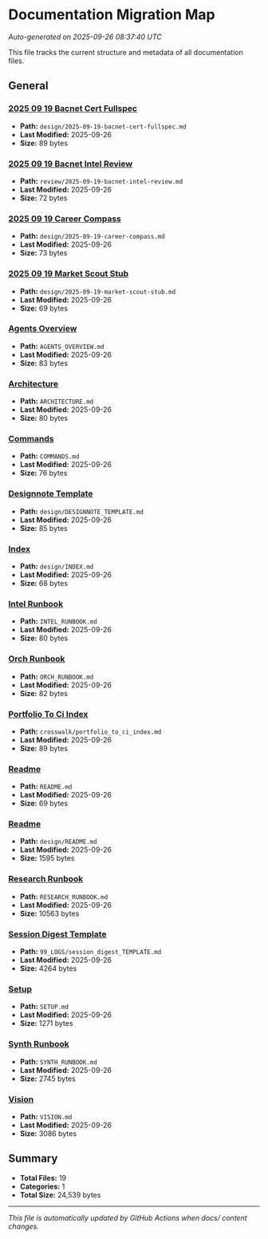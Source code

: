 # Documentation Migration Map

*Auto-generated on 2025-09-26 08:37:40 UTC*

This file tracks the current structure and metadata of all documentation files.

## General

### [2025 09 19 Bacnet Cert Fullspec](docs/design/2025-09-19-bacnet-cert-fullspec.md)

- **Path:** `design/2025-09-19-bacnet-cert-fullspec.md`
- **Last Modified:** 2025-09-26
- **Size:** 89 bytes

### [2025 09 19 Bacnet Intel Review](docs/review/2025-09-19-bacnet-intel-review.md)

- **Path:** `review/2025-09-19-bacnet-intel-review.md`
- **Last Modified:** 2025-09-26
- **Size:** 72 bytes

### [2025 09 19 Career Compass](docs/design/2025-09-19-career-compass.md)

- **Path:** `design/2025-09-19-career-compass.md`
- **Last Modified:** 2025-09-26
- **Size:** 73 bytes

### [2025 09 19 Market Scout Stub](docs/design/2025-09-19-market-scout-stub.md)

- **Path:** `design/2025-09-19-market-scout-stub.md`
- **Last Modified:** 2025-09-26
- **Size:** 69 bytes

### [Agents Overview](docs/AGENTS_OVERVIEW.md)

- **Path:** `AGENTS_OVERVIEW.md`
- **Last Modified:** 2025-09-26
- **Size:** 83 bytes

### [Architecture](docs/ARCHITECTURE.md)

- **Path:** `ARCHITECTURE.md`
- **Last Modified:** 2025-09-26
- **Size:** 80 bytes

### [Commands](docs/COMMANDS.md)

- **Path:** `COMMANDS.md`
- **Last Modified:** 2025-09-26
- **Size:** 76 bytes

### [Designnote Template](docs/design/DESIGNNOTE_TEMPLATE.md)

- **Path:** `design/DESIGNNOTE_TEMPLATE.md`
- **Last Modified:** 2025-09-26
- **Size:** 85 bytes

### [Index](docs/design/INDEX.md)

- **Path:** `design/INDEX.md`
- **Last Modified:** 2025-09-26
- **Size:** 68 bytes

### [Intel Runbook](docs/INTEL_RUNBOOK.md)

- **Path:** `INTEL_RUNBOOK.md`
- **Last Modified:** 2025-09-26
- **Size:** 80 bytes

### [Orch Runbook](docs/ORCH_RUNBOOK.md)

- **Path:** `ORCH_RUNBOOK.md`
- **Last Modified:** 2025-09-26
- **Size:** 82 bytes

### [Portfolio To Ci Index](docs/crosswalk/portfolio_to_ci_index.md)

- **Path:** `crosswalk/portfolio_to_ci_index.md`
- **Last Modified:** 2025-09-26
- **Size:** 89 bytes

### [Readme](docs/README.md)

- **Path:** `README.md`
- **Last Modified:** 2025-09-26
- **Size:** 69 bytes

### [Readme](docs/design/README.md)

- **Path:** `design/README.md`
- **Last Modified:** 2025-09-26
- **Size:** 1595 bytes

### [Research Runbook](docs/RESEARCH_RUNBOOK.md)

- **Path:** `RESEARCH_RUNBOOK.md`
- **Last Modified:** 2025-09-26
- **Size:** 10563 bytes

### [Session Digest Template](docs/99_LOGS/session_digest_TEMPLATE.md)

- **Path:** `99_LOGS/session_digest_TEMPLATE.md`
- **Last Modified:** 2025-09-26
- **Size:** 4264 bytes

### [Setup](docs/SETUP.md)

- **Path:** `SETUP.md`
- **Last Modified:** 2025-09-26
- **Size:** 1271 bytes

### [Synth Runbook](docs/SYNTH_RUNBOOK.md)

- **Path:** `SYNTH_RUNBOOK.md`
- **Last Modified:** 2025-09-26
- **Size:** 2745 bytes

### [Vision](docs/VISION.md)

- **Path:** `VISION.md`
- **Last Modified:** 2025-09-26
- **Size:** 3086 bytes

## Summary

- **Total Files:** 19
- **Categories:** 1
- **Total Size:** 24,539 bytes

---

*This file is automatically updated by GitHub Actions when docs/ content changes.*